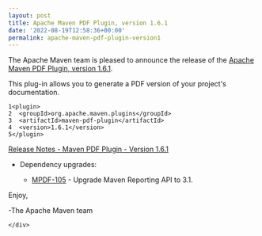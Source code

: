 ```yaml
---
layout: post
title: Apache Maven PDF Plugin, version 1.6.1
date: '2022-08-19T12:58:36+00:00'
permalink: apache-maven-pdf-plugin-version1
---
```

<div class="post_body"><p>The Apache Maven team is pleased to announce the release of the
<a href="https://maven.apache.org/plugins/maven-pdf-plugin/">Apache Maven PDF Plugin, version 1.6.1</a>.</p>
<p>This plug-in allows you to generate a PDF version of your project's
documentation.</p>
<div class="highlight"><pre tabindex="0" class="chroma"><code class="language-xml" data-lang="xml"><span class="line"><span class="ln">1</span><span class="cl"><span class="nt">&lt;plugin&gt;</span>
</span></span><span class="line"><span class="ln">2</span><span class="cl">  <span class="nt">&lt;groupId&gt;</span>org.apache.maven.plugins<span class="nt">&lt;/groupId&gt;</span>
</span></span><span class="line"><span class="ln">3</span><span class="cl">  <span class="nt">&lt;artifactId&gt;</span>maven-pdf-plugin<span class="nt">&lt;/artifactId&gt;</span>
</span></span><span class="line"><span class="ln">4</span><span class="cl">  <span class="nt">&lt;version&gt;</span>1.6.1<span class="nt">&lt;/version&gt;</span>
</span></span><span class="line"><span class="ln">5</span><span class="cl"><span class="nt">&lt;/plugin&gt;</span>
</span></span></code></pre></div><p><a href="https://issues.apache.org/jira/secure/ReleaseNote.jspa?projectId=12317620&amp;version=12352204">Release Notes - Maven PDF Plugin - Version 1.6.1</a></p>
<ul>
<li>
<p>Dependency upgrades:</p>
<ul>
<li><a href="https://issues.apache.org/jira/browse/MPDF-105">MPDF-105</a> - Upgrade Maven Reporting API to 3.1.</li>
</ul>
</li>
</ul>
<p>Enjoy,</p>
<p>-The Apache Maven team</p>

    </div>
